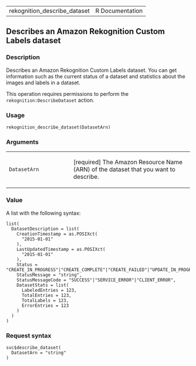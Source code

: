 <table style="width: 100%;">
<tbody>
<tr class="odd">
<td>rekognition_describe_dataset</td>
<td style="text-align: right;">R Documentation</td>
</tr>
</tbody>
</table>

## Describes an Amazon Rekognition Custom Labels dataset

### Description

Describes an Amazon Rekognition Custom Labels dataset. You can get
information such as the current status of a dataset and statistics about
the images and labels in a dataset.

This operation requires permissions to perform the
`rekognition:DescribeDataset` action.

### Usage

    rekognition_describe_dataset(DatasetArn)

### Arguments

<table>
<colgroup>
<col style="width: 35%" />
<col style="width: 65%" />
</colgroup>
<tbody>
<tr class="odd">
<td><code
id="rekognition_describe_dataset_:_DatasetArn">DatasetArn</code></td>
<td><p>[required] The Amazon Resource Name (ARN) of the dataset that you
want to describe.</p></td>
</tr>
</tbody>
</table>

### Value

A list with the following syntax:

    list(
      DatasetDescription = list(
        CreationTimestamp = as.POSIXct(
          "2015-01-01"
        ),
        LastUpdatedTimestamp = as.POSIXct(
          "2015-01-01"
        ),
        Status = "CREATE_IN_PROGRESS"|"CREATE_COMPLETE"|"CREATE_FAILED"|"UPDATE_IN_PROGRESS"|"UPDATE_COMPLETE"|"UPDATE_FAILED"|"DELETE_IN_PROGRESS",
        StatusMessage = "string",
        StatusMessageCode = "SUCCESS"|"SERVICE_ERROR"|"CLIENT_ERROR",
        DatasetStats = list(
          LabeledEntries = 123,
          TotalEntries = 123,
          TotalLabels = 123,
          ErrorEntries = 123
        )
      )
    )

### Request syntax

    svc$describe_dataset(
      DatasetArn = "string"
    )
